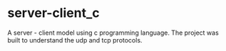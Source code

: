 # server-client_c
A server - client model using c programming language. The project was built to understand the udp and tcp protocols.

